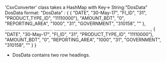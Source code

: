 'CsvConverter' class takes a HashMap with Key-> String:"DosData"
DosData format:
"DosData" : {
  {
     "DATE", "30-May-17",
     "FI_ID", "31",
     "PRODUCT_TYPE_ID", "11110000"),
     "AMOUNT_BDT", "0",
     "REPORTING_AREA", "1000",
     "31", "GOVERNMENT",
     "310158", ""
  },
  .....................................
  .....................................
  .....................................,
  {
     "DATE", "30-May-17",
     "FI_ID", "31",
     "PRODUCT_TYPE_ID", "11110000"),
     "AMOUNT_BDT", "0",
     "REPORTING_AREA", "1000",
     "31", "GOVERNMENT",
     "310158", ""
  }
}
* DosData contains two row headings.
